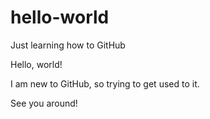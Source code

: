 # hello-world
Just learning how to GitHub

Hello, world!

I am new to GitHub, so trying to get used to it.

See you around!
